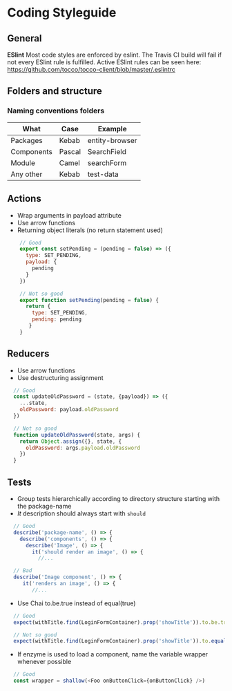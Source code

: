 # Coding Styleguide
## General
**ESlint**
Most code styles are enforced by eslint. The Travis CI build will fail if not every ESlint rule is fulfilled.
Active ESlint rules can be seen here:
https://github.com/tocco/tocco-client/blob/master/.eslintrc

## Folders and structure
### Naming conventions folders 

| What       | Case   | Example        |
|------------|--------|----------------|
| Packages   | Kebab  | entity-browser |
| Components | Pascal | SearchField    |
| Module     | Camel  | searchForm     |
| Any other  | Kebab  | test-data      |

## Actions
 - Wrap arguments in payload attribute
 - Use arrow functions
 - Returning object literals (no return statement used)

```js
    // Good
    export const setPending = (pending = false) => ({
      type: SET_PENDING,
      payload: {
        pending
      }
    })

    // Not so good
    export function setPending(pending = false) {
      return {
        type: SET_PENDING,
        pending: pending
       }
    }
```

## Reducers
- Use arrow functions
- Use destructuring assignment

```js
  // Good
  const updateOldPassword = (state, {payload}) => ({
    ...state,
    oldPassword: payload.oldPassword
  })

  // Not so good
  function updateOldPassword(state, args) {
    return Object.assign({}, state, {
      oldPassword: args.payload.oldPassword
    })
  }
```



## Tests
- Group tests hierarchically according to directory structure starting with the package-name
- *It* description should always start with `should`

```js
  // Good
  describe('package-name', () => {
    describe('components', () => {
      describe('Image', () => {
        it('should render an image', () => {
          //...

  // Bad
  describe('Image component', () => {
     it('renders an image', () => {
        //...
```

- Use Chai to.be.true instead of equal(true)

```js
  // Good
  expect(withTitle.find(LoginFormContainer).prop('showTitle')).to.be.true

  // Not so good
  expect(withTitle.find(LoginFormContainer).prop('showTitle')).to.equal(true)
```

- If enzyme is used to load a component, name the variable wrapper whenever possible

```js
  // Good
  const wrapper = shallow(<Foo onButtonClick={onButtonClick} />)
```
